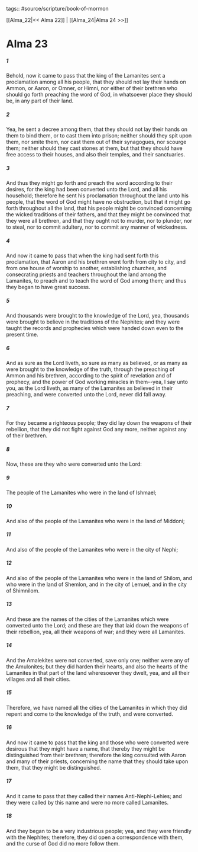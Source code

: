 tags:: #source/scripture/book-of-mormon

[[Alma_22|<< Alma 22]] | [[Alma_24|Alma 24 >>]]

# Alma 23

##### 1

Behold, now it came to pass that the king of the Lamanites sent a proclamation among all his people, that they should not lay their hands on Ammon, or Aaron, or Omner, or Himni, nor either of their brethren who should go forth preaching the word of God, in whatsoever place they should be, in any part of their land.

##### 2

Yea, he sent a decree among them, that they should not lay their hands on them to bind them, or to cast them into prison; neither should they spit upon them, nor smite them, nor cast them out of their synagogues, nor scourge them; neither should they cast stones at them, but that they should have free access to their houses, and also their temples, and their sanctuaries.

##### 3

And thus they might go forth and preach the word according to their desires, for the king had been converted unto the Lord, and all his household; therefore he sent his proclamation throughout the land unto his people, that the word of God might have no obstruction, but that it might go forth throughout all the land, that his people might be convinced concerning the wicked traditions of their fathers, and that they might be convinced that they were all brethren, and that they ought not to murder, nor to plunder, nor to steal, nor to commit adultery, nor to commit any manner of wickedness.

##### 4

And now it came to pass that when the king had sent forth this proclamation, that Aaron and his brethren went forth from city to city, and from one house of worship to another, establishing churches, and consecrating priests and teachers throughout the land among the Lamanites, to preach and to teach the word of God among them; and thus they began to have great success.

##### 5

And thousands were brought to the knowledge of the Lord, yea, thousands were brought to believe in the traditions of the Nephites; and they were taught the records and prophecies which were handed down even to the present time.

##### 6

And as sure as the Lord liveth, so sure as many as believed, or as many as were brought to the knowledge of the truth, through the preaching of Ammon and his brethren, according to the spirit of revelation and of prophecy, and the power of God working miracles in them--yea, I say unto you, as the Lord liveth, as many of the Lamanites as believed in their preaching, and were converted unto the Lord, never did fall away.

##### 7

For they became a righteous people; they did lay down the weapons of their rebellion, that they did not fight against God any more, neither against any of their brethren.

##### 8

Now, these are they who were converted unto the Lord:

##### 9

The people of the Lamanites who were in the land of Ishmael;

##### 10

And also of the people of the Lamanites who were in the land of Middoni;

##### 11

And also of the people of the Lamanites who were in the city of Nephi;

##### 12

And also of the people of the Lamanites who were in the land of Shilom, and who were in the land of Shemlon, and in the city of Lemuel, and in the city of Shimnilom.

##### 13

And these are the names of the cities of the Lamanites which were converted unto the Lord; and these are they that laid down the weapons of their rebellion, yea, all their weapons of war; and they were all Lamanites.

##### 14

And the Amalekites were not converted, save only one; neither were any of the Amulonites; but they did harden their hearts, and also the hearts of the Lamanites in that part of the land wheresoever they dwelt, yea, and all their villages and all their cities.

##### 15

Therefore, we have named all the cities of the Lamanites in which they did repent and come to the knowledge of the truth, and were converted.

##### 16

And now it came to pass that the king and those who were converted were desirous that they might have a name, that thereby they might be distinguished from their brethren; therefore the king consulted with Aaron and many of their priests, concerning the name that they should take upon them, that they might be distinguished.

##### 17

And it came to pass that they called their names Anti-Nephi-Lehies; and they were called by this name and were no more called Lamanites.

##### 18

And they began to be a very industrious people; yea, and they were friendly with the Nephites; therefore, they did open a correspondence with them, and the curse of God did no more follow them.
